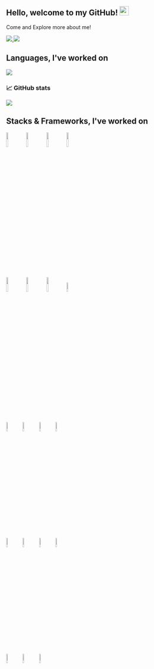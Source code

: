 ## Hello, welcome to my GitHub! <img src="https://raw.githubusercontent.com/zluvsand/zluvsand/master/wave.gif" height="25px" width="25px">
Come and Explore more about me!


<a href="https://www.linkedin.com/in/shahzadi-jaweria-347a0a1a6/">
    <img src="https://img.shields.io/badge/LINKEDIN-12100E?logo=linkedin&color=282A36&logoColor=white" />
</a>
<a href="https://github.com/shahzadijaweria/">
    <img src="https://img.shields.io/badge/WEBSITE-12100E?logo=html5&color=fe6e95&logoColor=white" />
</a>

## Languages, I've worked on
<img src="https://github-readme-stats.vercel.app/api/top-langs?username=shahzadijaweria&layout=compact"/>

### 📈 GitHub stats
<p><img src="https://github-readme-streak-stats.herokuapp.com/?user=shahzadijaweria&theme=dracula"/></p>

## Stacks & Frameworks, I've worked on

<code><img width="10%" src="https://www.vectorlogo.zone/logos/python/python-ar21.svg"></code>
<code><img width="10%" src="https://www.vectorlogo.zone/logos/java/java-ar21.svg"></code>
<code><img width="10%" src="https://www.vectorlogo.zone/logos/w3_html5/w3_html5-ar21.svg"></code>
<code><img width="10%" src="https://www.vectorlogo.zone/logos/w3_css/w3_css-ar21.svg"></code>
<br />
<code><img width="10%" src="https://www.vectorlogo.zone/logos/reactjs/reactjs-ar21.svg"></code>
<code><img width="10%" src="https://www.vectorlogo.zone/logos/git-scm/git-scm-ar21.svg"></code>
<code><img width="10%" src="https://www.vectorlogo.zone/logos/github/github-ar21.svg"></code>
<code><img width="8%" src="https://cdn.jsdelivr.net/gh/devicons/devicon/icons/angularjs/angularjs-original-wordmark.svg" /></code>
<br />
<code><img width="8%" src="https://cdn.jsdelivr.net/gh/devicons/devicon/icons/bitbucket/bitbucket-original-wordmark.svg" /></code>
<code><img width="8%" src="https://cdn.jsdelivr.net/gh/devicons/devicon/icons/cplusplus/cplusplus-plain.svg" /></code>
<code><img width="8%" src="https://cdn.jsdelivr.net/gh/devicons/devicon/icons/javascript/javascript-original.svg" /></code>
<code><img width="8%" src="https://cdn.jsdelivr.net/gh/devicons/devicon/icons/linux/linux-original.svg" /></code>
<br />
<code><img width="8%" src="https://cdn.jsdelivr.net/gh/devicons/devicon/icons/mongodb/mongodb-original-wordmark.svg" /></code>
<code><img width="8%" src="https://cdn.jsdelivr.net/gh/devicons/devicon/icons/nodejs/nodejs-original-wordmark.svg" /></code>
<code><img width="8%" src="https://cdn.jsdelivr.net/gh/devicons/devicon/icons/postgresql/postgresql-original-wordmark.svg" /></code>
<code><img width="8%" src="https://cdn.jsdelivr.net/gh/devicons/devicon/icons/pycharm/pycharm-original-wordmark.svg" /></code>
<br />
<code><img width="8%" src="https://cdn.jsdelivr.net/gh/devicons/devicon/icons/sequelize/sequelize-original-wordmark.svg" /></code>
<code><img width="8%" src="https://cdn.jsdelivr.net/gh/devicons/devicon/icons/typescript/typescript-original.svg" /></code>
<code><img width="8%" src="https://cdn.jsdelivr.net/gh/devicons/devicon/icons/wordpress/wordpress-original.svg" /></code>
